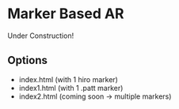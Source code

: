 # Marker Based AR
Under Construction!

## Options
* index.html (with 1 hiro marker)
* index1.html (with 1 .patt marker)
* index2.html (coming soon -> multiple markers)
